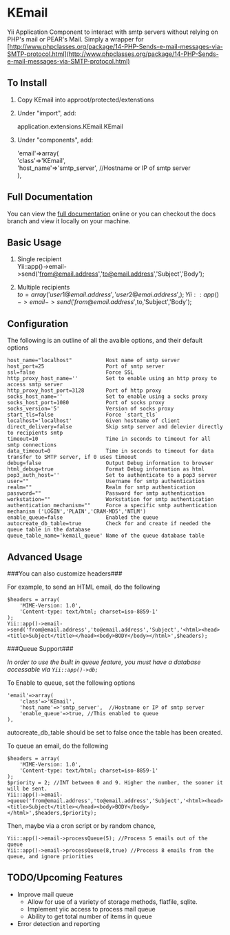 KEmail
======

Yii Application Component to interact with smtp servers without relying on PHP's mail or PEAR's Mail. Simply a wrapper for [http://www.phpclasses.org/package/14-PHP-Sends-e-mail-messages-via-SMTP-protocol.html](http://www.phpclasses.org/package/14-PHP-Sends-e-mail-messages-via-SMTP-protocol.html)

## To Install ##
1. Copy KEmail into approot/protected/extenstions

2. Under "import", add:

    application.extensions.KEmail.KEmail

3. Under "components", add:

    'email'=>array(  
        'class'=>'KEmail',  
        'host_name'=>'smtp_server',  //Hostname or IP of smtp server  
    ),

## Full Documentation ##

You can view the [full documentation](http://mrkmg.github.com/KEmail/class-KEmail.html) online or
you can checkout the docs branch and view it locally on your machine.

## Basic Usage ##

1. Single recipient  
    Yii::app()->email->send('from@email.address','to@email.address','Subject','Body');

2. Multiple recipients    
    $to = array(  
    'user1@email.address',  
    'user2@emai.address',  
    );  
    Yii::app()->email->send('from@email.address',$to,'Subject','Body');

## Configuration ##

The following is an outline of all the avaible options, and their default options

    host_name="localhost"           Host name of smtp server
    host_port=25                    Port of smtp server
    ssl=false                       Force SSL
    http_proxy_host_name=''         Set to enable using an http proxy to access smtp server
    http_proxy_host_port=3128       Port of http proxy
    socks_host_name=''              Set to enable using a socks proxy
    socks_host_port=1080            Port of socks proxy
    socks_version='5'               Version of socks proxy
    start_tls=false                 Force `start_tls`
    localhost='localhost'           Given hostname of client
    direct_delivery=false           Skip smtp server and delevier directly to recipients smtp
    timeout=10                      Time in seconds to timeout for all smtp connections
    data_timeout=0                  Time in seconds to timeout for data transfer to SMTP server, if 0 uses timeout
    debug=false                     Output Debug information to browser
    html_debug=true                 Format Debug information as html
    pop3_auth_host=''               Set to authenticate to a pop3 server
    user=""                         Username for smtp authentication
    realm=""                        Realm for smtp authentication
    password=""                     Password for smtp authentication
    workstation=""                  Workstation for smtp authentication
    authentication_mechanism=""     Force a specific smtp authentication mechanism ('LOGIN','PLAIN','CRAM-MD5','NTLM')
    enable_queue=false              Enabled the queue
    autocreate_db_table=true        Check for and create if needed the queue table in the database
    queue_table_name='kemail_queue' Name of the queue database table


## Advanced Usage ##

###You can also customize headers###

For example, to send an HTML email, do the following

    $headers = array(
        'MIME-Version: 1.0',
        'Content-type: text/html; charset=iso-8859-1'
    );
    Yii::app()->email->send('from@email.address','to@email.address','Subject','<html><head><title>Subject</title></head><body>BODY</body></html>',$headers);

###Queue Support###

_In order to use the built in queue feature, you must have a database accessable via `Yii::app()->db;`_

To Enable to queue, set the following options

    'email'=>array(  
        'class'=>'KEmail',  
        'host_name'=>'smtp_server',  //Hostname or IP of smtp server
        'enable_queue'=>true, //This enabled to queue
    ),

autocreate_db_table should be set to false once the table has been created.

To queue an email, do the following

    $headers = array(
        'MIME-Version: 1.0',
        'Content-type: text/html; charset=iso-8859-1'
    );
    $priority = 2; //INT between 0 and 9. Higher the number, the sooner it will be sent.
    Yii::app()->email->queue('from@email.address','to@email.address','Subject','<html><head><title>Subject</title></head><body>BODY</body></html>',$headers,$priority);

Then, maybe via a cron script or by random chance,

    Yii::app()->email->processQueue(5); //Process 5 emails out of the queue
    Yii::app()->email->processQueue(8,true) //Process 8 emails from the queue, and ignore priorities

## TODO/Upcoming Features ##

* Improve mail queue
    * Allow for use of a variety of storage methods, flatfile, sqlite.
    * Implement yiic access to process mail queue
    * Ability to get total number of items in queue
* Error detection and reporting
